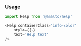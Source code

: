 ### Usage

```typescript
import Help from '@amalto/help'
```

```javascript
<Help containerClass='info-color'
    style={{}}
    text='Help text'
/>
```